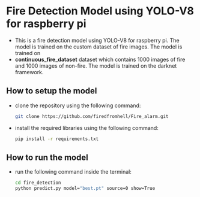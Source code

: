 # Fire Detection Model using YOLO-V8 for raspberry pi

- This is a fire detection model using YOLO-V8 for raspberry pi. The model is trained on the custom dataset of fire images. The model is trained on
- **continuous_fire_dataset** dataset which contains 1000 images of fire and 1000 images of non-fire. The model is trained on the darknet framework.

## How to setup the model

- clone the repository using the following command:
  ```bash
  git clone https://github.com/firedfromhell/Fire_alarm.git
  ```
- install the required libraries using the following command:

  ```bash
  pip install -r requirements.txt
  ```

## How to run the model

- run the following command inside the terminal:

  ```bash
  cd fire_detection
  python predict.py model="best.pt" source=0 show=True
  ```
